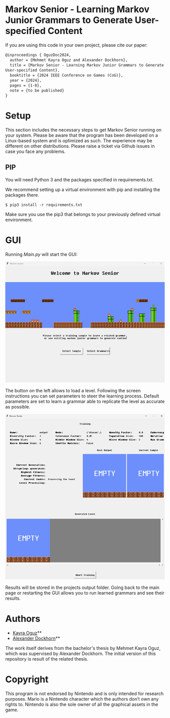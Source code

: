 # Markov Senior - Learning Markov Junior Grammars to Generate User-specified Content

If you are using this code in your own project, please cite our paper:

```
@inproceedings { OguzDoc2024,
  author = {Mehmet Kayra Oguz and Alexander Dockhorn},
  title = {Markov Senior - Learning Markov Junior Grammars to Generate User-specified Content},
  booktitle = {2024 IEEE Conference on Games (CoG)},
  year = {2024},
  pages = {1-8},
  note = {to be published}
}
```


# Setup

This section includes the necessary steps to get Markov Senior running on your system. Please be aware that the program has been developed on a Linux-based system and is optimized as such. The experience may be different on other distributions. Please raise a ticket via Github issues in case you face any problems.


## PIP

You will need Python 3 and the packages specified in requirements.txt.

We recommend setting up a virtual environment with pip and installing the packages there.

```
$ pip3 install -r requirements.txt
```

Make sure you use the pip3 that belongs to your previously defined virtual environment.


# GUI

Running *Main.py* will start the GUI:

![MarkovSeniorMain](icons/MarkovSeniorMain.png)

The button on the left allows to load a level. Following the screen instructions you can set parameters to steer the learning process. Default parameters are set to learn a grammar able to replicate the level as accurate as possible.

![MarkovSeniorTrain](icons/MarkovSeniorTrain.png)

Results will be stored in the projects output folder. Going back to the main page or restarting the GUI allows you to run learned grammars and see their results.


# Authors

- [Kayra Oguz](https://www.linkedin.com/in/m-kayra-o%C4%9Fuz-a04488203/)** 
- [Alexander Dockhorn](http://www.tnt.uni-hannover.de/de/staff/dockhorn/)** 

The work itself derives from the bachelor's thesis by Mehmet Kayra Oguz, which was supervised by Alexander Dockhorn. The initial version of this repository is result of the related thesis.

# Copyright

This program is not endorsed by Nintendo and is only intended for research purposes. Mario is a Nintendo character which the authors don’t own any rights to. Nintendo is also the sole owner of all the graphical assets in the game.
